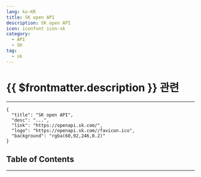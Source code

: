 ```yaml
---
lang: ko-KR
title: SK open API
description: SK open API
icon: iconfont icon-sk
category:
  - API 
  - SK
tag:
  - sk
---
```


# {{ $frontmatter.description }} 관련

---

```component VPCard
{
  "title": "SK open API",
  "desc": "...",
  "link": "https://openapi.sk.com/",
  "logo": "https://openapi.sk.com//favicon.ico",
  "background": "rgba(60,92,246,0.2)"
}
```

## Table of Contents

<ToCLocal basePath="/explore/api/sk/" />

---

<TagLinks />